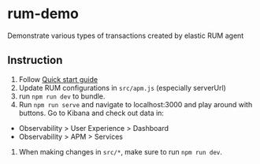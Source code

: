 # rum-demo

Demonstrate various types of transactions created by elastic RUM agent

## Instruction
1. Follow [Quick start guide](https://www.elastic.co/guide/en/apm/guide/8.4/apm-quick-start.html)
1. Update RUM configurations in `src/apm.js` (especially serverUrl)
1. run `npm run dev` to bundle.
1. Run `npm run serve` and navigate to localhost:3000 and play around with buttons. Go to Kibana and check out data in:
  - Observability > User Experience > Dashboard 
  - Observability > APM > Services
1. When making changes in `src/*`, make sure to run `npm run dev`.
